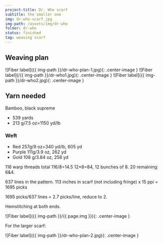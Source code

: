 ```yaml
---
project-title: Dr. Who scarf
subtitle: the smaller one
img: dr-who-scarf.jpg
img-path: /assets/img/dr-who
folder: dr-who
status: finished
tag: weaving scarf
---
```

## Weaving plan
![Fiber label]({{ img-path }}/dr-who-plan-1.jpg){: .center-image }
![Fiber label](/{{ img-path }}/dr-who1.jpg){: .center-image }
![Fiber label]({{ img-path }}/dr-who2.jpg){: .center-image }

## Yarn needed
Bamboo, black supreme

* 539 yards
* 213 g/7.5 oz=1150 yd/lb

### Weft
* Red 257g/9 oz=340 yd/lb, 605 yd
* Purple 111g/3.9 oz, 262 yd
* Gold 108 g/3.84 oz, 258 yd

116 warp threads total
116/8=14.5
12*8=84, 12 bunches of 8.
20 remaining: 6&4.

637 lines in the pattern.
113 inches in scarf (not including fringe) x 15 ppi = 1695 picks

1695 picks/637 lines = 2.7 picks/line, reduce to 2.

Hemstitching at both ends.

![Fiber label]({{ img-path }}/{{ page.img }}){: .center-image }

For the larger scarf:

![Fiber label]({{ img-path }}/dr-who-plan-2.jpg){: .center-image }
